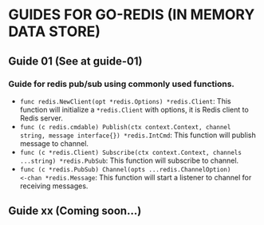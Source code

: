 # GUIDES FOR GO-REDIS (IN MEMORY DATA STORE)

## Guide 01 (See at guide-01)

### Guide for redis pub/sub using commonly used functions.

- <code>func redis.NewClient(opt *redis.Options) *redis.Client</code>: This function will initialize a <code>*redis.Client</code> with options, it is Redis client to Redis server.
- <code>func (c redis.cmdable) Publish(ctx context.Context, channel string, message interface{}) *redis.IntCmd</code>: This function will publish message to channel.
- <code>func (c *redis.Client) Subscribe(ctx context.Context, channels ...string) *redis.PubSub</code>: This function will subscribe to channel.
- <code>func (c *redis.PubSub) Channel(opts ...redis.ChannelOption) <-chan *redis.Message</code>: This function will start a listener to channel for receiving messages.

## Guide xx (Coming soon...)
